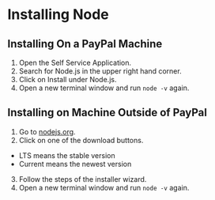 # Installing Node

## Installing On a PayPal Machine

1. Open the Self Service Application.
2. Search for Node.js in the upper right hand corner.
3. Click on Install under Node.js.
4. Open a new terminal window and run `node -v` again.

## Installing on Machine Outside of PayPal

1. Go to [nodejs.org](https://nodejs.org).
2. Click on one of the download buttons.

- LTS means the stable version
- Current means the newest version

3. Follow the steps of the installer wizard.
4. Open a new terminal window and run `node -v` again.
